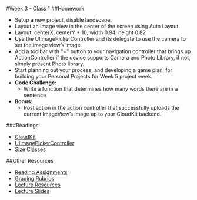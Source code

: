 #Week 3 - Class 1
##Homework
* Setup a new project, disable landscape.
* Layout an Image view in the center of the screen using Auto Layout.
* Layout: centerX, centerY + 10, width 0.94, height 0.82
* Use the UIImagePickerController and its delegate to use the camera to set the image view’s image.
* Add a toolbar with "+" button to your navigation controller that brings up ActionController if the device supports Camera and Photo Library, if not, simply present Photo library.
* Start planning out your process, and developing a game plan, for building your Personal Projects for Week 5 project week.
* **Code Challenge:**
	* Write a function that determines how many words there are in a sentence
* **Bonus:**
	* Post action in the action controller that successfully uploads the current ImageView’s image up to your CloudKit backend.

###Readings:
* [CloudKit](https://developer.apple.com/library/ios/documentation/General/Conceptual/iCloudDesignGuide/DesigningforCloudKit/DesigningforCloudKit.html)
* [UIImagePickerController](https://developer.apple.com/library/ios/documentation/UIKit/Reference/UIImagePickerController_Class/)
* [Size Classes](https://developer.apple.com/library/ios/recipes/xcode_help-IB_adaptive_sizes/chapters/AboutAdaptiveSizeDesign.html)

##Other Resources
* [Reading Assignments](../../Resources/ra-grading-standard/)
* [Grading Rubrics](../../Resources/)
* [Lecture Resources](lecture/)
* [Lecture Slides](https://www.icloud.com/keynote/000caKCbTuja2YWqEJoZsYDpg#Week3_Day1)
